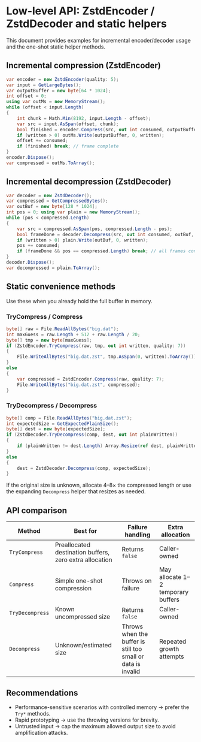 # Low-level API: ZstdEncoder / ZstdDecoder and static helpers

This document provides examples for incremental encoder/decoder usage and the one-shot static helper methods.

## Incremental compression (ZstdEncoder)
```csharp
var encoder = new ZstdEncoder(quality: 5);
var input = GetLargeBytes();
var outputBuffer = new byte[64 * 1024];
int offset = 0;
using var outMs = new MemoryStream();
while (offset < input.Length)
{
    int chunk = Math.Min(8192, input.Length - offset);
    var src = input.AsSpan(offset, chunk);
    bool finished = encoder.Compress(src, out int consumed, outputBuffer, out int written, isFinalBlock: offset + chunk == input.Length);
    if (written > 0) outMs.Write(outputBuffer, 0, written);
    offset += consumed;
    if (finished) break; // frame complete
}
encoder.Dispose();
var compressed = outMs.ToArray();
```

## Incremental decompression (ZstdDecoder)
```csharp
var decoder = new ZstdDecoder();
var compressed = GetCompressedBytes();
var outBuf = new byte[128 * 1024];
int pos = 0; using var plain = new MemoryStream();
while (pos < compressed.Length)
{
    var src = compressed.AsSpan(pos, compressed.Length - pos);
    bool frameDone = decoder.Decompress(src, out int consumed, outBuf, out int written, isFinalBlock: pos + consumed == compressed.Length);
    if (written > 0) plain.Write(outBuf, 0, written);
    pos += consumed;
    if (frameDone && pos == compressed.Length) break; // all frames consumed
}
decoder.Dispose();
var decompressed = plain.ToArray();
```

## Static convenience methods
Use these when you already hold the full buffer in memory.

### TryCompress / Compress
```csharp
byte[] raw = File.ReadAllBytes("big.dat");
int maxGuess = raw.Length + 512 + raw.Length / 20;
byte[] tmp = new byte[maxGuess];
if (ZstdEncoder.TryCompress(raw, tmp, out int written, quality: 7))
{
    File.WriteAllBytes("big.dat.zst", tmp.AsSpan(0, written).ToArray());
}
else
{
    var compressed = ZstdEncoder.Compress(raw, quality: 7);
    File.WriteAllBytes("big.dat.zst", compressed);
}
```

### TryDecompress / Decompress
```csharp
byte[] comp = File.ReadAllBytes("big.dat.zst");
int expectedSize = GetExpectedPlainSize();
byte[] dest = new byte[expectedSize];
if (ZstdDecoder.TryDecompress(comp, dest, out int plainWritten))
{
    if (plainWritten != dest.Length) Array.Resize(ref dest, plainWritten);
}
else
{
    dest = ZstdDecoder.Decompress(comp, expectedSize);
}
```

If the original size is unknown, allocate 4–8× the compressed length or use the expanding `Decompress` helper that resizes as needed.

## API comparison
| Method | Best for | Failure handling | Extra allocation |
|--------|----------|------------------|------------------|
| `TryCompress` | Preallocated destination buffers, zero extra allocation | Returns `false` | Caller-owned |
| `Compress` | Simple one-shot compression | Throws on failure | May allocate 1–2 temporary buffers |
| `TryDecompress` | Known uncompressed size | Returns `false` | Caller-owned |
| `Decompress` | Unknown/estimated size | Throws when the buffer is still too small or data is invalid | Repeated growth attempts |

## Recommendations
- Performance-sensitive scenarios with controlled memory → prefer the `Try*` methods.
- Rapid prototyping → use the throwing versions for brevity.
- Untrusted input → cap the maximum allowed output size to avoid amplification attacks.
